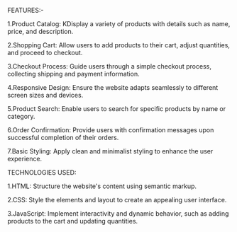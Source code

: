 FEATURES:-

1.Product Catalog:
KDisplay a variety of products with details such as name, price, and description.

2.Shopping Cart:
Allow users to add products to their cart, adjust quantities, and proceed to checkout.

3.Checkout Process:
Guide users through a simple checkout process, collecting shipping and payment information.

4.Responsive Design:
Ensure the website adapts seamlessly to different screen sizes and devices.

5.Product Search:
Enable users to search for specific products by name or category.

6.Order Confirmation:
Provide users with confirmation messages upon successful completion of their orders.

7.Basic Styling:
Apply clean and minimalist styling to enhance the user experience.

TECHNOLOGIES USED:

1.HTML: Structure the website's content using semantic markup.

2.CSS: Style the elements and layout to create an appealing user interface.

3.JavaScript: Implement interactivity and dynamic behavior, such as adding products to the cart and updating quantities.
